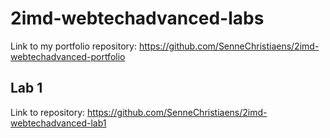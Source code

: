 # 2imd-webtechadvanced-labs

Link to my portfolio repository: https://github.com/SenneChristiaens/2imd-webtechadvanced-portfolio

## Lab 1

Link to repository: https://github.com/SenneChristiaens/2imd-webtechadvanced-lab1
